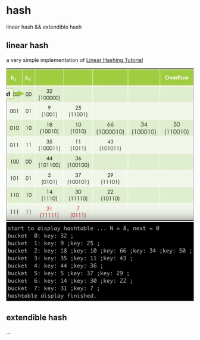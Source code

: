 # hash
linear hash &amp;&amp; extendible hash


## linear hash

a very simple implementation of [Linear Hashing Tutorial](https://www.youtube.com/embed/h37Jhr21ByQ)

![youtube example](demo/youtube_example.png)
![my result](demo/result.png)


## extendible hash

...
